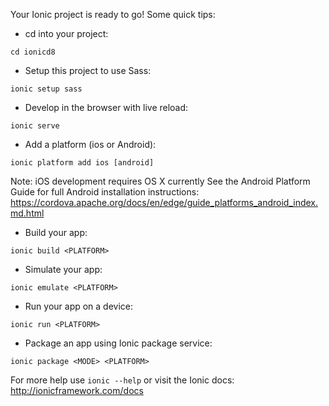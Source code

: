 Your Ionic project is ready to go! Some quick tips:

* cd into your project:
```
cd ionicd8
```

* Setup this project to use Sass:
```
ionic setup sass
```

* Develop in the browser with live reload:
```
ionic serve
```

* Add a platform (ios or Android):
```
ionic platform add ios [android]
```

Note: iOS development requires OS X currently
See the Android Platform Guide for full Android installation instructions:
https://cordova.apache.org/docs/en/edge/guide_platforms_android_index.md.html

* Build your app:
```
ionic build <PLATFORM>
```

* Simulate your app:
```
ionic emulate <PLATFORM>
```

* Run your app on a device:
```
ionic run <PLATFORM>
```

* Package an app using Ionic package service:
```
ionic package <MODE> <PLATFORM>
```

For more help use ```ionic --help``` or visit the Ionic docs: http://ionicframework.com/docs


